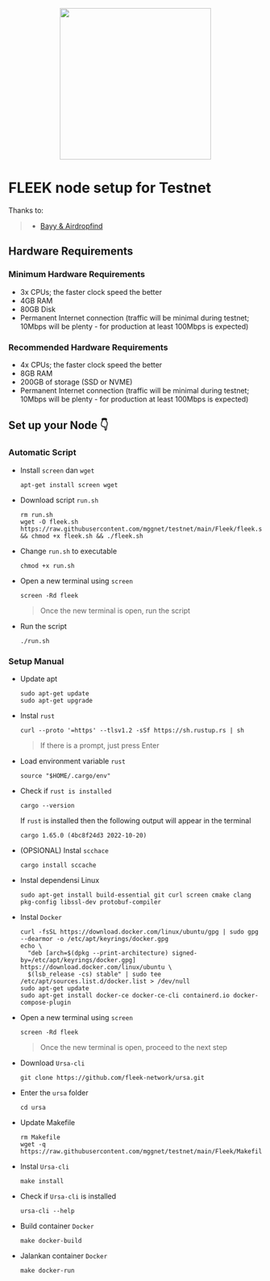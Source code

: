 <p align="center">
  <img height="300" height="auto" src="https://fleek-team-bucket.storage.fleek.co/FleekIntro.jpg">
</p>

# FLEEK node setup for Testnet

Thanks to:
>- [Bayy & Airdropfind](https://github.com/bayy420-999)

## Hardware Requirements

### Minimum Hardware Requirements
 - 3x CPUs; the faster clock speed the better
 - 4GB RAM
 - 80GB Disk
 - Permanent Internet connection (traffic will be minimal during testnet; 10Mbps will be plenty - for production at least 100Mbps is expected)

### Recommended Hardware Requirements 
 - 4x CPUs; the faster clock speed the better
 - 8GB RAM
 - 200GB of storage (SSD or NVME)
 - Permanent Internet connection (traffic will be minimal during testnet; 10Mbps will be plenty - for production at least 100Mbps is expected)

## Set up your Node 👇
### Automatic Script

* Install `screen` dan `wget`
  ```console
  apt-get install screen wget
  ```
* Download script `run.sh`
  ```console
  rm run.sh
  wget -O fleek.sh https://raw.githubusercontent.com/mggnet/testnet/main/Fleek/fleek.sh && chmod +x fleek.sh && ./fleek.sh
  ```
* Change `run.sh` to executable
  ```console
  chmod +x run.sh
  ```
* Open a new terminal using `screen`
  ```console
  screen -Rd fleek
  ```
  > Once the new terminal is open, run the script
* Run the script
  ```console
  ./run.sh
  ```

### Setup Manual

* Update apt
  ```console
  sudo apt-get update
  sudo apt-get upgrade
  ```
* Instal `rust`
  ```console
  curl --proto '=https' --tlsv1.2 -sSf https://sh.rustup.rs | sh
  ```
  > If there is a prompt, just press Enter
* Load environment variable `rust`
  ```console
  source "$HOME/.cargo/env"
  ```
* Check if `rust is installed`
  ```console
  cargo --version
  ```
  If `rust` is installed then the following output will appear in the terminal
  ```console
  cargo 1.65.0 (4bc8f24d3 2022-10-20)
  ```
* (OPSIONAL) Instal `scchace`
  ```console
  cargo install sccache
  ```
* Instal dependensi Linux
  ```console
  sudo apt-get install build-essential git curl screen cmake clang pkg-config libssl-dev protobuf-compiler
  ```
* Instal `Docker`
  ```console
  curl -fsSL https://download.docker.com/linux/ubuntu/gpg | sudo gpg --dearmor -o /etc/apt/keyrings/docker.gpg
  echo \
    "deb [arch=$(dpkg --print-architecture) signed-by=/etc/apt/keyrings/docker.gpg] https://download.docker.com/linux/ubuntu \
    $(lsb_release -cs) stable" | sudo tee /etc/apt/sources.list.d/docker.list > /dev/null
  sudo apt-get update
  sudo apt-get install docker-ce docker-ce-cli containerd.io docker-compose-plugin
  ```
* Open a new terminal using `screen`
  ```console
  screen -Rd fleek
  ```
  > Once the new terminal is open, proceed to the next step
* Download `Ursa-cli`
  ```console
  git clone https://github.com/fleek-network/ursa.git
  ```
* Enter the `ursa` folder
  ```console
  cd ursa
  ```
* Update Makefile
  ```console
  rm Makefile
  wget -q https://raw.githubusercontent.com/mggnet/testnet/main/Fleek/Makefile
  ```
* Instal `Ursa-cli`
  ```console
  make install
  ```
* Check if `Ursa-cli` is installed
  ```console
  ursa-cli --help
  ```
* Build container `Docker`
  ```console
  make docker-build
  ```
* Jalankan container `Docker`
  ```console
  make docker-run
  ```
